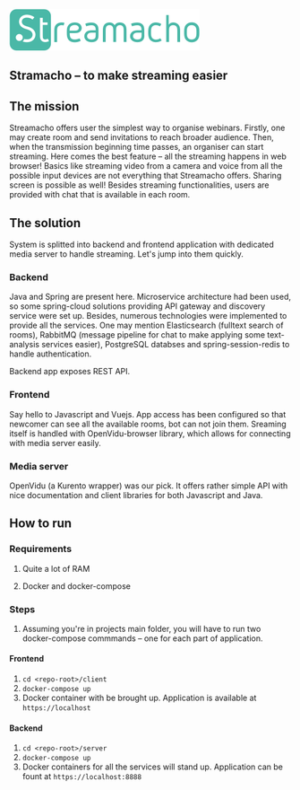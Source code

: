 ![](/client/src/assets/logo_green.svg)

## Stramacho – to make streaming easier



## The mission

Streamacho offers user the simplest way to organise webinars. Firstly, one may create room and send invitations to reach broader audience. Then, when the transmission beginning time passes, an organiser can start streaming. Here comes the best feature – all the streaming happens in web browser! Basics like streaming video from a camera and voice from all the possible input devices are not everything that Streamacho offers. Sharing screen is possible as well! Besides streaming functionalities, users are provided with chat that is available in each room.

## The solution

System is splitted into backend and frontend application with dedicated media server to handle streaming. Let's jump into them quickly.

### Backend

Java and Spring are present here. Microservice architecture had been used, so some spring-cloud solutions providing API gateway and discovery service were set up.  Besides, numerous technologies were implemented to provide all the services. One may mention Elasticsearch (fulltext search of rooms), RabbitMQ (message pipeline for chat to make applying some text-analysis services easier), PostgreSQL databses and spring-session-redis to handle authentication.

Backend app exposes REST API.

### Frontend

Say hello to Javascript and Vuejs. App access has been configured so that newcomer can see all the available rooms, bot can not join them. Sreaming itself is handled with OpenVidu-browser library, which allows for connecting with media server easily.

### Media server

OpenVidu (a Kurento wrapper) was our pick. It offers rather simple API with nice documentation and client libraries for both Javascript and Java.

## How to run

### Requirements 

1. Quite a lot of RAM 

2. Docker and docker-compose

### Steps

1. Assuming you're in projects main folder, you will have to run two docker-compose commmands – one for each part of application.

#### Frontend
1. `cd <repo-root>/client`
2. `docker-compose up`
3. Docker container with be brought up. Application is available at `https://localhost`

#### Backend
1. `cd <repo-root>/server`
2. `docker-compose up`
3. Docker containers for all the services will stand up. Application can be fount at `https://localhost:8888`
   